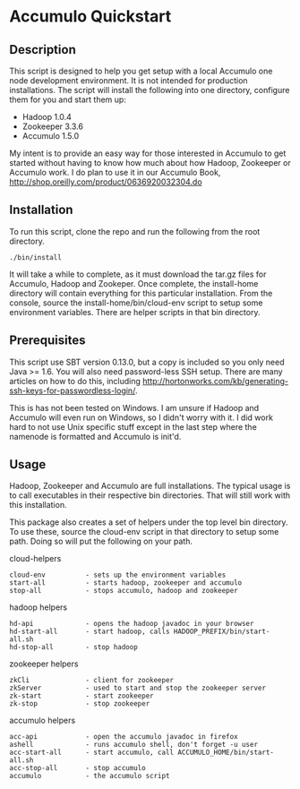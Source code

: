 # Accumulo Quickstart

## Description

This script is designed to help you get setup with a local Accumulo
one node development environment.  It is not intended for production installations.  The script will install the following into one directory, configure them for you and start them up:

- Hadoop 1.0.4
- Zookeeper 3.3.6
- Accumulo 1.5.0

My intent is to provide an easy way for those interested in
Accumulo to get started without having to know how much about how
Hadoop, Zookeeper or Accumulo work.  I do plan to use it in our
Accumulo Book, http://shop.oreilly.com/product/0636920032304.do

## Installation

To run this script, clone the repo and run the following from the root directory.

    ./bin/install

It will take a while to complete, as it must download the tar.gz files
for Accumulo, Hadoop and Zookeper.  Once complete, the install-home
directory will contain everything for this particular installation.
From the console, source the install-home/bin/cloud-env script to
setup some environment variables.  There are helper scripts in that
bin directory.

##  Prerequisites

This script use SBT version 0.13.0, but a copy is included so you only
need Java >= 1.6. You will also need password-less SSH setup.  There
are many articles on how to do this, including
http://hortonworks.com/kb/generating-ssh-keys-for-passwordless-login/.

This is has not been tested on Windows.  I am unsure if Hadoop and
Accumulo will even run on Windows, so I didn't worry with it.  I did
work hard to not use Unix specific stuff except in the last step where
the namenode is formatted and Accumulo is init'd.

## Usage

Hadoop, Zookeeper and Accumulo are full installations.  The typical
usage is to call executables in their respective bin directories.
That will still work with this installation.

This package also creates a set of helpers under the top level bin
directory.  To use these, source the cloud-env script in that
directory to setup some path.  Doing so will put the following on your path.

cloud-helpers

    cloud-env          - sets up the environment variables
    start-all          - starts hadoop, zookeeper and accumulo
    stop-all           - stops accumulo, hadoop and zookeeper

hadoop helpers

    hd-api             - opens the hadoop javadoc in your browser
    hd-start-all       - start hadoop, calls HADOOP_PREFIX/bin/start-all.sh
    hd-stop-all        - stop hadoop

zookeeper helpers

    zkCli              - client for zookeeper
    zkServer           - used to start and stop the zookeeper server
    zk-start           - start zookeeper
    zk-stop            - stop zookeeper

accumulo helpers

    acc-api            - open the accumulo javadoc in firefox
    ashell             - runs accumulo shell, don't forget -u user
    acc-start-all      - start accumulo, call ACCUMULO_HOME/bin/start-all.sh
    acc-stop-all       - stop accumulo
    accumulo           - the accumulo script
